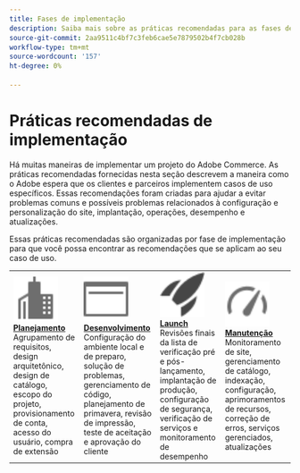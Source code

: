 ```yaml
---
title: Fases de implementação
description: Saiba mais sobre as práticas recomendadas para as fases de implementação de projetos da Adobe Commerce.
source-git-commit: 2aa9511c4bf7c3feb6cae5e7879502b4f7cb028b
workflow-type: tm+mt
source-wordcount: '157'
ht-degree: 0%

---
```



# Práticas recomendadas de implementação

Há muitas maneiras de implementar um projeto do Adobe Commerce. As práticas recomendadas fornecidas nesta seção descrevem a maneira como o Adobe espera que os clientes e parceiros implementem casos de uso específicos. Essas recomendações foram criadas para ajudar a evitar problemas comuns e possíveis problemas relacionados à configuração e personalização do site, implantação, operações, desempenho e atualizações.

Essas práticas recomendadas são organizadas por fase de implementação para que você possa encontrar as recomendações que se aplicam ao seu caso de uso.

<table style="table-layout:fixed">
<tr>
  <td>
    <a href="planning/overview.md">
    <img alt="Planejamento" src="../../assets/icons/enterprise.svg" width="80" height="80"/>
    </a>
    <div>
    <a href="planning/overview.md"><strong>Planejamento</strong></a>
    </div>
    Agrupamento de requisitos, design arquitetônico, design de catálogo, escopo do projeto, provisionamento de conta, acesso do usuário, compra de extensão
    <br>
  </td>
  <td>
    <a href="development/overview.md">
      <img alt="Desenvolvimento" src="../../assets/icons/page-rule.svg" width="80" height="80">
    </a>
    <div>
    <a href="development/overview.md"><strong>Desenvolvimento</strong></a>
    </div>
    Configuração do ambiente local e de preparo, solução de problemas, gerenciamento de código, planejamento de primavera, revisão de impressão, teste de aceitação e aprovação do cliente
    <br>
  </td>
  <td>
    <a href="launch/overview.md">
      <img alt="Launch" src="../../assets/icons/launch.svg" width="80" height="80">
    </a>
    <div>
    <a href="launch/overview.md"><strong>Launch</strong></a>
    </div>
    Revisões finais da lista de verificação pré e pós-lançamento, implantação de produção, configuração de segurança, verificação de serviços e monitoramento de desempenho  
    <br>
  </td>
  <td>
    <a href="maintenance/overview.md">
      <img alt="Manutenção" src="../../assets/icons/gauge.svg" width="80" height="80">
    </a>
    <div>
    <a href="maintenance/overview.md"><strong>Manutenção</strong></a>
    </div>
    Monitoramento de site, gerenciamento de catálogo, indexação, configuração, aprimoramentos de recursos, correção de erros, serviços gerenciados, atualizações   
    <br>
  </td>
</tr>
</table>

